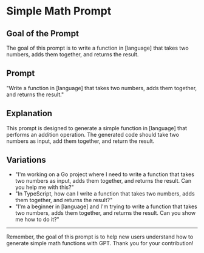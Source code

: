 # Simple Math Prompt

## Goal of the Prompt

The goal of this prompt is to write a function in [language] that takes two numbers, adds them together, and returns the result.

## Prompt

"Write a function in [language] that takes two numbers, adds them together, and returns the result."

## Explanation

This prompt is designed to generate a simple function in [language] that performs an addition operation. The generated code should take two numbers as input, add them together, and return the result.

## Variations

- "I'm working on a Go project where I need to write a function that takes two numbers as input, adds them together, and returns the result. Can you help me with this?"
- "In TypeScript, how can I write a function that takes two numbers, adds them together, and returns the result?"
- "I'm a beginner in [language] and I'm trying to write a function that takes two numbers, adds them together, and returns the result. Can you show me how to do it?"

---

Remember, the goal of this prompt is to help new users understand how to generate simple math functions with GPT. Thank you for your contribution!
